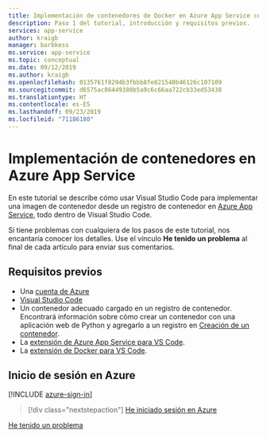 ```yaml
---
title: Implementación de contenedores de Docker en Azure App Service con Visual Studio Code
description: Paso 1 del tutorial, introducción y requisitos previos.
services: app-service
author: kraigb
manager: barbkess
ms.service: app-service
ms.topic: conceptual
ms.date: 09/12/2019
ms.author: kraigb
ms.openlocfilehash: 0135761f8294b3fbbb8fe821540b46126c107109
ms.sourcegitcommit: d6575ac86449380b5a9c6c66aa722cb33ed53438
ms.translationtype: HT
ms.contentlocale: es-ES
ms.lasthandoff: 09/23/2019
ms.locfileid: "71186180"
---
```

# <a name="deploy-containers-to-azure-app-service"></a>Implementación de contenedores en Azure App Service

En este tutorial se describe cómo usar Visual Studio Code para implementar una imagen de contenedor desde un registro de contenedor en [Azure App Service](https://azure.microsoft.com/services/app-service/containers/), todo dentro de Visual Studio Code.

Si tiene problemas con cualquiera de los pasos de este tutorial, nos encantaría conocer los detalles. Use el vínculo **He tenido un problema** al final de cada artículo para enviar sus comentarios.

## <a name="prerequisites"></a>Requisitos previos

- Una [cuenta de Azure](https://azure.microsoft.com/free/?utm_source=campaign&utm_campaign=vscode-tutorial-docker-extension&mktingSource=vscode-tutorial-docker-extension)
- [Visual Studio Code](https://code.visualstudio.com/)
- Un contenedor adecuado cargado en un registro de contenedor. Encontrará información sobre cómo crear un contenedor con una aplicación web de Python y agregarlo a un registro en [Creación de un contenedor](https://code.visualstudio.com/docs/python/tutorial-create-containers).
- La [extensión de Azure App Service para VS Code](https://marketplace.visualstudio.com/items?itemName=ms-azuretools.vscode-azureappservice).
- La [extensión de Docker para VS Code](https://marketplace.visualstudio.com/items?itemName=ms-azuretools.vscode-docker).

## <a name="sign-in-to-azure"></a>Inicio de sesión en Azure

[!INCLUDE [azure-sign-in](includes/azure-sign-in.md)]

> [!div class="nextstepaction"]
> [He iniciado sesión en Azure](tutorial-deploy-containers-02.md)

[He tenido un problema](https://www.research.net/r/PWZWZ52?tutorial=vscode-appservice-containers&step=01-verify-prerequisites)
